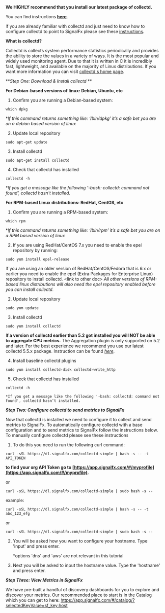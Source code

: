 **We HIGHLY recommend that you install our latest package of collectd.**

You can find instructions [**here**](https://support.signalfx.com/hc/en-us/articles/205147119).

If you are already familiar with collectd and just need to know how to configure collectd to point to SignalFx please see these [instructions](https://support.signalfx.com/hc/en-us/articles/201094025-Use-collectd).

**What is collectd?**

Collectd is collects system performance statistics periodically and provides the ability to store the values in a variety of ways. It is the most popular and widely used monitoring agent. Due to that it is written in C it is incredibly fast, lightweight, and available on the majority of Linux distributions. If you want more information you can visit [collectd's home page](https://collectd.org/).

***Step One: Download & Install collectd* **

**For Debian-based versions of linux: Debian, Ubuntu, etc**

1. Confirm you are running a Debian-based system:

  ```which dpkg```

  **If this command returns something like: ‘/bin/dpkg’ it’s a safe bet you are on a debian based version of linux*

2. Update local repository

 ```sudo apt-get update```

3. Install collectd 

 ```sudo apt-get install collectd```

4. Check that collectd has installed

 ```collectd -h```

 **If you get a message like the following '-bash: collectd: command not found', collectd hasn't installed.*


**For RPM-based Linux distributions: RedHat, CentOS, etc**


1. Confirm you are running a RPM-based system:

 ```which rpm```

 **If this command returns something like: ‘/bin/rpm’ it’s a safe bet you are on a RPM based version of linux*

2. If you are using RedHat/CentOS 7.x you need to enable the epel repository by running:

 ```sudo yum install epel-release```

 If you are using an older version of RedHat/CentOS/Fedora that is 6.x or earlier you need to enable the epel (Extra Packages for Enterprise Linux) repository to install collectd. &lt;link to other doc&gt; *All other versions of RPM-based linux distributions will also need the epel repository enabled before you can install collectd.*

2. Update local repository

 ```sudo yum update```

3. Install collectd

 ```sudo yum install collectd```

 **If a version of collectd earlier than 5.2 got installed you will NOT be able to aggregate CPU metrics.** The Aggregation plugin is only supported on 5.2 and later. For the best experience we recommend
you use our latest collectd 5.5.x package. Instruction can be found [*here*](https://support.signalfx.com/hc/en-us/articles/205147119).

4. Install baseline collectd plugins

 ```sudo yum install collectd-disk collectd-write_http```

5. Check that collectd has installed

 ```collectd -h```


    *If you get a message like the following '-bash: collectd: command not found', collectd hasn’t installed.


***Step Two: Configure collectd to send metrics to SignalFx***

Now that collectd is installed we need to configure it to collect
and send metrics to SignalFx. To automatically configure collectd with a
base configuration and to send metrics to SignalFx follow the
instructions below. To manually configure collectd please see these
instructions

1. To do this you need to run the following curl command:

 ```curl -sSL https://dl.signalfx.com/collectd-simple | bash -s -- -t API_TOKEN```

  **to find your org API Token go to [https://app.signalfx.com/#/myprofile](https://app.signalfx.com/#/myprofile).**

 or

 ```curl -sSL https://dl.signalfx.com/collectd-simple | sudo bash -s --```

 example:

 ```curl -sSL https://dl.signalfx.com/collectd-simple | bash -s -- -t abc_123_efg```

 or

 ```curl -sSL https://dl.signalfx.com/collectd-simple | sudo bash -s --```

2. You will be asked how you want to configure your hostname. Type 'input' and press enter.
    
    *options 'dns' and 'aws' are not relevant in this tutorial

3. Next you will be asked to input the hostname value. Type the 'hostname' and press enter.


***Step Three: View Metrics in SignalFx***

We have pre-built a handful of discovery dashboards for you to explore and discover your metrics. Our recommended place to start is in the Catalog which you can get to here: <https://app.signalfx.com/#/catalog/?selectedKeyValue=sf_key:host>
